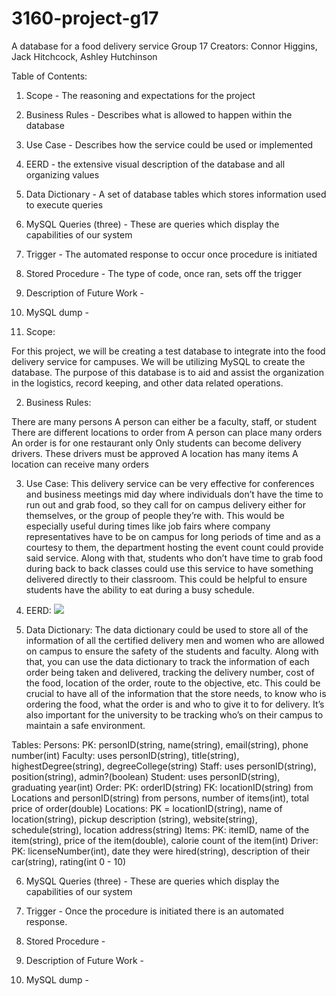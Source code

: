 # 3160-project-g17
A database for a food delivery service
Group 17 Creators: Connor Higgins, Jack Hitchcock, Ashley Hutchinson

Table of Contents:

1. Scope - The reasoning and expectations for the project
2. Business Rules - Describes what is allowed to happen within the database
3. Use Case - Describes how the service could be used or implemented
4. EERD - the extensive visual description of the database and all organizing values
5. Data Dictionary - A set of database tables which stores information used to execute queries
6. MySQL Queries (three) - These are queries which display the capabilities of our system 
7. Trigger - The automated response to occur once procedure is initiated
8. Stored Procedure - The type of code, once ran, sets off the trigger
9. Description of Future Work - 
10. MySQL dump - 

1. Scope: 

For this project, we will be creating a test database to integrate into the food delivery service for campuses. We will be utilizing MySQL to create the database. The purpose of this database is to aid and assist the organization in the logistics, record keeping, and other data related operations.

2. Business Rules:

There are many persons
A person can either be a faculty, staff, or student
There are different locations to order from
A person can place many orders
An order is for one restaurant only
Only students can become delivery drivers. These drivers must be approved
A location has many items
A location can receive many orders

3. Use Case: 
	This delivery service can be very effective for conferences and business meetings mid day where individuals don’t have the time to run out and grab food, so they call for on campus delivery either for themselves, or the group of people they’re with. This would be especially useful during times like job fairs where company representatives have to be on campus for long periods of time and as a courtesy to them, the department hosting the event count could provide said service. Along with that, students who don’t have time to grab food during back to back classes could use this service to have something delivered directly to their classroom. This could be helpful to ensure students have the ability to eat during a busy schedule.




4. EERD:
![](filename%20EERD.JPG)

5. Data Dictionary: 
The data dictionary could be used to store all of the information of all the certified delivery men and women who are allowed on campus to ensure the safety of the students and faculty. Along with that, you can use the data dictionary to track the information of each order being taken and delivered, tracking the delivery number, cost of the food, location of the order, route to the objective, etc. This could be crucial to have all of the information that the store needs, to know who is ordering the food, what the order is and who to give it to for delivery. It’s also important for the university to be tracking who’s on their campus to maintain a safe environment.

Tables: 
Persons: PK: personID(string, name(string), email(string), phone number(int)
Faculty: uses personID(string), title(string), highestDegree(string), degreeCollege(string)
Staff: uses personID(string), position(string), admin?(boolean)
Student: uses personID(string), graduating year(int)
Order: PK: orderID(string) FK: locationID(string) from Locations and personID(string) from persons, number of items(int), total price of order(double)
Locations: PK = locationID(string), name of location(string), pickup description (string), website(string), schedule(string), location address(string)
Items: PK: itemID, name of the item(string), price of the item(double), calorie count of the item(int)
Driver: PK: licenseNumber(int), date they were hired(string), description of their car(string), rating(int 0 - 10)

6. MySQL Queries (three) - These are queries which display the capabilities of our system 

7. Trigger - Once the procedure is initiated there is an automated response. 

8. Stored Procedure - 

9. Description of Future Work - 

10. MySQL dump - 
